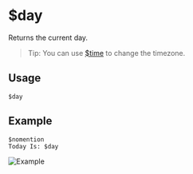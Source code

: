 # $day
Returns the current day.
> Tip: You can use [$time](https://nilpointer-software.github.io/bdfd-wiki/bdscript/time.html) to change the timezone.
## Usage
```
$day
```

## Example
```
$nomention
Today Is: $day
```

![Example](https://user-images.githubusercontent.com/69215413/122829655-45fc2c80-d2b5-11eb-96ce-39a7baeaef52.png)
